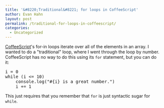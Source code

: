 ```yaml
---
title: '&#8220;Traditional&#8221; for loops in CoffeeScript'
author: Evan Hahn
layout: post
permalink: /traditional-for-loops-in-coffeescript/
categories:
  - Uncategorized
---
```

[CoffeeScript][1]'s for-in loops iterate over all of the elements in an array. I wanted to do a "traditional" loop, where I went through the loop by number. CoffeeScript has no way to do this using its `for` statement, but you can do it:

<pre>i = 0
while (i &lt;= 10)
    console.log("#{i} is a great number.")
    i += 1</pre>

This just requires that you remember that `for` is just syntactic sugar for `while`.

 [1]: http://coffeescript.org
